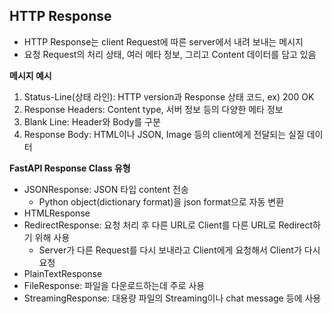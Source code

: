 ## HTTP Response

- HTTP Response는 client Request에 따른 server에서 내려 보내는 메시지
- 요청 Request의 처리 상태, 여러 메타 정보, 그리고 Content 데이터를 담고 있음

**메시지 예시**   
1. Status-Line(상태 라인): HTTP version과 Response 상태 코드, ex) 200 OK
2. Response Headers: Content type, 서버 정보 등의 다양한 메타 정보
3. Blank Line: Header와 Body를 구분
4. Response Body: HTML이나 JSON, Image 등의 client에게 전달되는 실질 데이터

**FastAPI Response Class 유형**  
- JSONResponse: JSON 타입 content 전송
  - Python object(dictionary format)을 json format으로 자동 변환
- HTMLResponse
- RedirectResponse: 요청 처리 후 다른 URL로 Client를 다른 URL로 Redirect하기 위해 사용
  - Server가 다른 Request를 다시 보내라고 Client에게 요청해서 Client가 다시 요청
- PlainTextResponse
- FileResponse: 파일을 다운로드하는데 주로 사용
- StreamingResponse: 대용량 파일의 Streaming이나 chat message 등에 사용
  